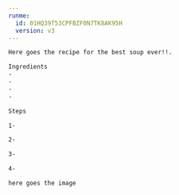 ```yaml
---
runme:
  id: 01HQ39T53CPFBZF0N7TK8AK95H
  version: v3
---
```


```sh {"id":"01HQ39T7R3VFYY51GP01CFBDVG"}
Here goes the recipe for the best soup ever!!.
```

```sh {"id":"01HQ39VNPHV46HAJ8WHNBVF483"}
Ingredients
-
-
-
-
```

```sh {"id":"01HQ39W5VFS0Z9PZM1EHBQ4CV5"}
Steps

1-

2-

3-

4-
```

```sh {"id":"01HQ39WK5Z45B24JZYCS9DTQ76"}
here goes the image
```